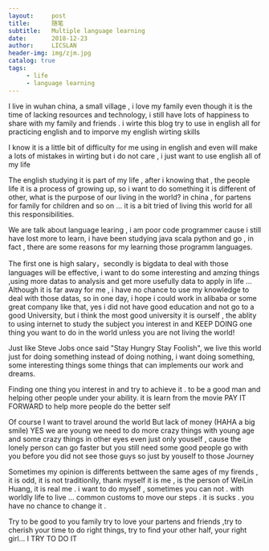 ```yaml
---
layout:     post
title:      随笔
subtitle:   Multiple language learning
date:       2018-12-23
author:     LICSLAN
header-img: img/zjm.jpg
catalog: true
tags:
     - life
     - language learning
---
```


I live in wuhan china, a small village , i love my family even though it is the time of lacking resources and technology, i still have lots of happiness to share with my family and friends .  i wirte this blog try to use in english all for practicing english and to imporve my english wirting skills  <br>

I know it is a little bit of difficulty for me using in english and even will make a lots of mistakes in wirting  but i do not care , i just want to use english all of my life <br>

The english studying  it is part of  my life , after i knowing that , the people life it is a process of growing up, so i want to do something it is different of other, what is the purpose of our living in the world?  in china , for partens for family for children and so on ... it is a bit tried of living this world for all this responsibilities.<br>

We are talk about language learing ,  i am poor code programmer cause i still have lost more to learn, i have been studying java scala python and go , in fact , there are some reasons for my learning those programm languages.<br>

The first one is high salary，secondly is bigdata to deal with those languages will be effective, i want to do some interesting and amzing things ,using more datas to analysis and get more usefully data to apply in life ... Although it is far away for me , i have no chance to use my knowledge to deal with those datas, so in one day, i hope i could work in alibaba or some great company like that, yes i did not have good education and  not go to a good University,  but i think the most good university it is ourself , the ablity to using internet to study the subject you interest in and KEEP DOING one thing you want to do in the world unless you are not living the world!<br>

Just like Steve Jobs once said "Stay Hungry Stay Foolish", we live this world just for doing something instead of doing nothing, i want doing something, some interesting things some things that can implements our work and dreams.<br>

Finding one thing you interest in and try to achieve it . to be a good man and helping other people under your ability. it is learn from the movie PAY IT FORWARD  to help more people do the better self<br>

Of course I want to travel around the world But lack of money  (HAHA  a big smile)  YES  we are young  we need to do more crazy things with young age and some crazy things in other eyes even just only youself , cause the lonely person can go faster but you still need some good people go with you before you did not see those guys so just by youself to those Journey<br>

Sometimes my opinion is differents bettween the same ages of my firends , it is odd, it is not traditionlly, thank myself it is me , is the person of WeiLin Huang, it is real me .  i want to do myself , sometimes you can not . with worldly life to live ...  common customs
to move our steps . it is sucks . you have no chance to change it .<br>

Try to be good to you family try to love your partens and friends ,try to cherish your time to do right things, try to find your other half, your right girl...  I TRY TO DO IT 








